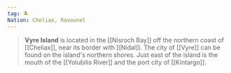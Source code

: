 ```yaml
---
tag: 🏝️
Nation: Cheliax, Ravounel
---
```

> **Vyre Island** is located in the [[Nisroch Bay]] off the northern coast of [[Cheliax]], near its border with [[Nidal]]. The city of [[Vyre]] can be found on the island's northern shores. Just east of the island is the mouth of the [[Yolubilis River]] and the port city of [[Kintargo]].









